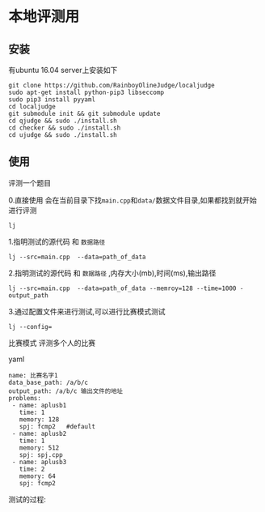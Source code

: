 # 本地评测用

## 安装

有ubuntu 16.04 server上安装如下

```
git clone https://github.com/RainboyOlineJudge/localjudge
sudo apt-get install python-pip3 libseccomp
sudo pip3 install pyyaml
cd localjudge
git submodule init && git submodule update
cd qjudge && sudo ./install.sh
cd checker && sudo ./install.sh
cd ujudge && sudo ./install.sh
```

## 使用

评测一个题目

0.直接使用
会在当前目录下找`main.cpp`和`data/`数据文件目录,如果都找到就开始进行评测

```
lj
```


1.指明测试的源代码  和 `数据路径`
```
lj --src=main.cpp  --data=path_of_data
```

2.指明测试的源代码  和 `数据路径` ,内存大小(mb),时间(ms),输出路径
```
lj --src=main.cpp  --data=path_of_data --memroy=128 --time=1000 -output_path
```

3.通过配置文件来进行测试,可以进行比赛模式测试
```
lj --config=
```


比赛模式 评测多个人的比赛


yaml
```
name: 比赛名字1
data_base_path: /a/b/c
output_path: /a/b/c 输出文件的地址
problems:
 - name: aplusb1
   time: 1
   memory: 128
   spj: fcmp2   #default
 - name: aplusb2
   time: 1
   memory: 512
   spj: spj.cpp
 - name: aplusb3
   time: 2
   memory: 64
   spj: fcmp2
```

测试的过程:



